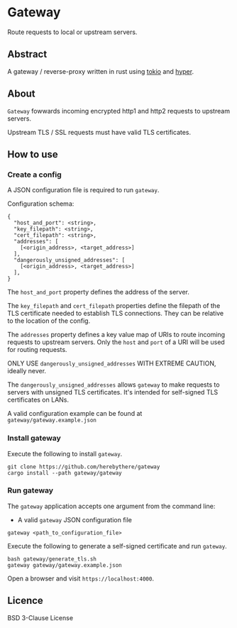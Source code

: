 # Gateway

Route requests to local or upstream servers.

## Abstract

A gateway / reverse-proxy written in rust using [tokio](https://tokio.rs/) and
[hyper](https://hyper.rs/).

## About

`Gateway` fowwards incoming encrypted http1 and http2 requests to upstream servers.

Upstream TLS / SSL requests must have valid TLS certificates.

## How to use

### Create a config

A JSON configuration file is required to run `gateway`.

Configuration schema:

```
{
  "host_and_port": <string>,
  "key_filepath": <string>,
  "cert_filepath": <string>,
  "addresses": [
    [<origin_address>, <target_address>]
  ],
  "dangerously_unsigned_addresses": [
    [<origin_address>, <target_address>]
  ],
}
```

The `host_and_port` property defines the address of the server.

The `key_filepath` and `cert_filepath` properties define the filepath of the
TLS certificate needed to establish TLS connections. They can be relative
to the location of the config.

The `addresses` property defines a key value map of URIs to route incoming
requests to upstream servers. Only the `host` and `port` of a URI will be used
for routing requests.

ONLY USE `dangerously_unsigned_addresses` WITH EXTREME CAUTION, ideally never.

The `dangerously_unsigned_addresses` allows `gateway` to make requests to servers with unsigned TLS certificates. It's intended for self-signed TLS certificates on LANs.

A valid configuration example can be found at
`gateway/gateway.example.json`

### Install gateway

Execute the following to install `gateway`.

```
git clone https://github.com/herebythere/gateway
cargo install --path gateway/gateway
```

### Run gateway

The `gateway` application accepts one argument from the command line:

- A valid `gateway` JSON configuration file

```
gateway <path_to_configuration_file>
```

Execute the following to generate a self-signed certificate and run `gateway`.

```
bash gateway/generate_tls.sh
gateway gateway/gateway.example.json
```

Open a browser and visit `https://localhost:4000`.

## Licence

BSD 3-Clause License

